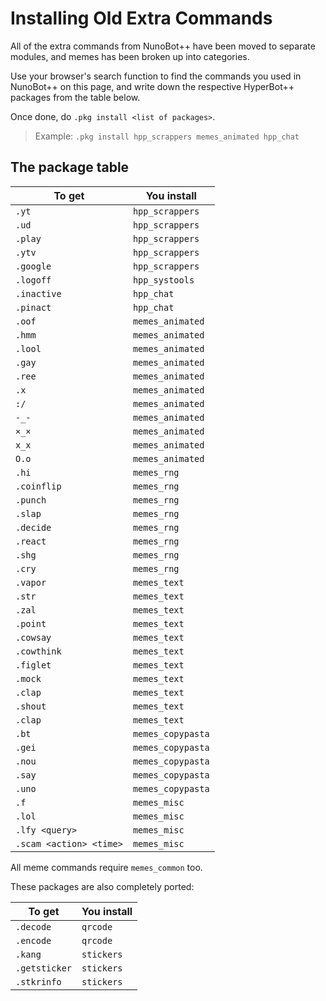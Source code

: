 # Installing Old Extra Commands
All of the extra commands from NunoBot++ have been moved to separate modules, and memes has been broken up into categories.

Use your browser's search function to find the commands you used in NunoBot++ on this page, and write down the respective HyperBot++ packages from the table below.

Once done, do `.pkg install <list of packages>`.
> Example: `.pkg install hpp_scrappers memes_animated hpp_chat` 

## The package table
|To get|You install|
|-----|-----|
|`.yt`|`hpp_scrappers`|
|`.ud`|`hpp_scrappers`|
|`.play`|`hpp_scrappers`|
|`.ytv`|`hpp_scrappers`|
|`.google`|`hpp_scrappers`|
|`.logoff`|`hpp_systools`|
|`.inactive`|`hpp_chat`|
|`.pinact`|`hpp_chat`|
|`.oof`|`memes_animated`|
|`.hmm`|`memes_animated`|
|`.lool`|`memes_animated`|
|`.gay`|`memes_animated`|
|`.ree`|`memes_animated`|
|`.x`|`memes_animated`|
|`:/`|`memes_animated`|
|`-_-`|`memes_animated`|
|`×_×`|`memes_animated`|
|`x_x`|`memes_animated`|
|`O.o`|`memes_animated`|
|`.hi`|`memes_rng`|
|`.coinflip`|`memes_rng`|
|`.punch`|`memes_rng`|
|`.slap`|`memes_rng`|
|`.decide`|`memes_rng`|
|`.react`|`memes_rng`|
|`.shg`|`memes_rng`|
|`.cry`|`memes_rng`|
|`.vapor`|`memes_text`|
|`.str`|`memes_text`|
|`.zal`|`memes_text`|
|`.point`|`memes_text`|
|`.cowsay`|`memes_text`|
|`.cowthink`|`memes_text`|
|`.figlet`|`memes_text`|
|`.mock`|`memes_text`|
|`.clap`|`memes_text`|
|`.shout`|`memes_text`|
|`.clap`|`memes_text`|
|`.bt`|`memes_copypasta`|
|`.gei`|`memes_copypasta`|
|`.nou`|`memes_copypasta`|
|`.say`|`memes_copypasta`|
|`.uno`|`memes_copypasta`|
|`.f`|`memes_misc`|
|`.lol`|`memes_misc`|
|`.lfy <query>`|`memes_misc`|
|`.scam <action> <time>`|`memes_misc`|

All meme commands require `memes_common` too.

These packages are also completely ported:

|To get|You install|
|-----|-----|
|`.decode`|`qrcode`|
|`.encode`|`qrcode`|
|`.kang`|`stickers`|
|`.getsticker`|`stickers`|
|`.stkrinfo`|`stickers`|